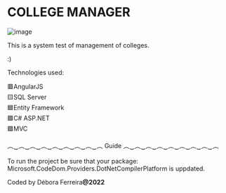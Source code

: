 # COLLEGE MANAGER
![image](https://user-images.githubusercontent.com/79454375/155453765-62772e6b-1b6d-4fb3-b1ce-9d536c22995d.png)

This is a system test of management of colleges.

:)



Technologies used:

🟥AngularJS 
<br>
🟨SQL Server
<br>
🟦Entity Framework
<br>
🟩C# ASP.NET
<br>
🟪MVC
<br>

︵‿︵‿︵‿︵‿︵‿︵‿︵‿︵‿︵   Guide   ︵‿︵‿︵‿︵‿︵‿︵‿︵‿︵‿︵   <br>
<br>
To run the project be sure that your package: Microsoft.CodeDom.Providers.DotNetCompilerPlatform is uppdated.




Coded by Débora Ferreira<b>@2022<b>
